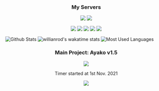 <h3 align="center">My Servers</h3>
<p align="center"><a href="https://discord.gg/animekos" target="_blank"><img src="https://img.shields.io/badge/Discord-Animekos-fea730?style=flat&logo=discord&logoColor=white"/></a>
<a href="https://support.ayakobot.com" target="_blank"><img src="https://img.shields.io/badge/Discord-Ayako%20Support-b0ff00?style=flat&logo=discord&logoColor=white"/></a>
<p align="center"><a href="https://discord.gg/aj63GaGGvu" target="_blank"><img src="https://img.shields.io/badge/Discord-Gameverse-ffffff?style=flat&logo=discord&logoColor=white"/></a>
<a href="https://discord.gg/pats" target="_blank"><img src="https://img.shields.io/badge/Discord-Cozy%20Kingdom-0a3560?style=flat&logo=discord&logoColor=white"/></a>
<a href="https://discord.gg/willis" target="_blank"><img src="https://img.shields.io/badge/Discord-WiLLiS%20Gaming-a970ff?style=flat&logo=discord&logoColor=white"/></a>
<a href="https://discord.gg/angel" target="_blank"><img src="https://img.shields.io/badge/Discord-Angel-fffeda?style=flat&logo=discord&logoColor=white"/></a>
<a href="https://discord.gg/happy" target="_blank"><img src="https://img.shields.io/badge/Discord-Reiko-1b1542?style=flat&logo=discord&logoColor=white"/></a>


![Github Stats](https://github-readme-stats.vercel.app/api?username=Larsundso&show_icons=true&theme=merko )
![willianrod's wakatime stats](https://github-readme-stats.vercel.app/api/wakatime?username=Larsundso&theme=merko)
![Most Used Languages](https://github-readme-stats.vercel.app/api/top-langs/?username=Larsundso&theme=merko&layout=compact)

<h3 align="center">Main Project: Ayako v1.5</h3>
<p align="center"><a href="https://discord.gg/animekos" target="_blank"><img src="https://wakatime.com/badge/user/dd3b35d0-d275-4870-a3d1-a0158fd38981/project/d6de1fb5-f3e0-4fbe-a14c-40aa74e5b9e4.svg"/></a></p>
<p align="center"><a>Timer started at 1st Nov. 2021</a></p>
<p align="center"><a href="https://top.gg/bot/650691698409734151">
  <img src="https://top.gg/api/widget/650691698409734151.svg">
</a>

